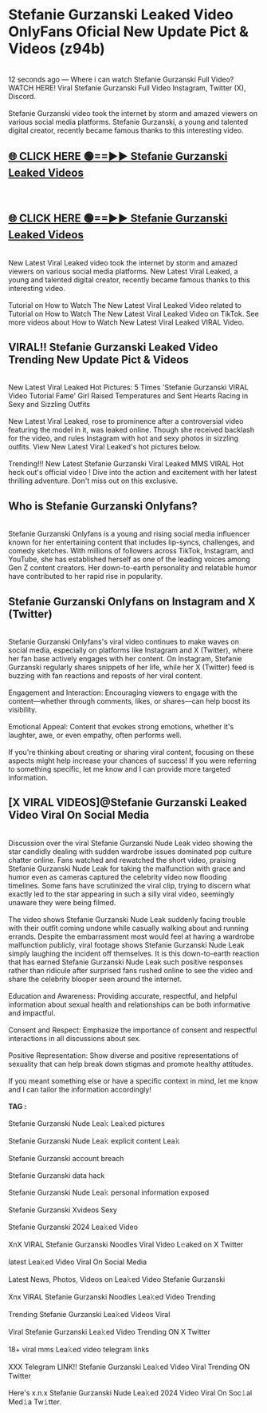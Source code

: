 # Stefanie Gurzanski Leaked Video OnlyFans Oficial New Update Pict & Videos (z94b)
<br>
12 seconds ago — Where i can watch Stefanie Gurzanski Full Video? WATCH HERE! Viral Stefanie Gurzanski Full Video Instagram, Twitter (X), Discord.
<br><br>
Stefanie Gurzanski video took the internet by storm and amazed viewers on various social media platforms. Stefanie Gurzanski, a young and talented digital creator, recently became famous thanks to this interesting video.
<br>
<h2><a href="https://play.trustnlinepharmacy.us?title=Stefanie_Gurzanski">🌐 CLICK HERE 🟢==►► Stefanie Gurzanski Leaked Videos</a></h2>
<br>
<h2><a href="https://play.trustnlinepharmacy.us?title=Stefanie_Gurzanski">🌐 CLICK HERE 🟢==►► Stefanie Gurzanski Leaked Videos</a></h2>
<br>
New Latest Viral Leaked video took the internet by storm and amazed viewers on various social media platforms. New Latest Viral Leaked, a young and talented digital creator, recently became famous thanks to this interesting video.
<br><br>
Tutorial on How to Watch The New Latest Viral Leaked Video related to Tutorial on How to Watch The New Latest Viral Leaked Video on TikTok. See more videos about How to Watch New Latest Viral Leaked VIRAL Video.
<br>
<h2>VIRAL!! Stefanie Gurzanski Leaked Video Trending New Update Pict & Videos</h2>
<br>
New Latest Viral Leaked Hot Pictures: 5 Times 'Stefanie Gurzanski VIRAL Video Tutorial Fame' Girl Raised Temperatures and Sent Hearts Racing in Sexy and Sizzling Outfits
<br><br>
New Latest Viral Leaked, rose to prominence after a controversial video featuring the model in it, was leaked online. Though she received backlash for the video, and rules Instagram with hot and sexy photos in sizzling outfits. View New Latest Viral Leaked's hot pictures below.
<br><br>
Trending!!! New Latest Stefanie Gurzanski Viral Leaked MMS VIRAL Hot heck out's official video ! Dive into the action and excitement with her latest thrilling adventure. Don't miss out on this exclusive.
<br>
<h2>Who is Stefanie Gurzanski Onlyfans?</h2>
<br>
Stefanie Gurzanski Onlyfans is a young and rising social media influencer known for her entertaining content that includes lip-syncs, challenges, and comedy sketches. With millions of followers across TikTok, Instagram, and YouTube, she has established herself as one of the leading voices among Gen Z content creators. Her down-to-earth personality and relatable humor have contributed to her rapid rise in popularity.
<br>
<h2>Stefanie Gurzanski Onlyfans on Instagram and X (Twitter)</h2>
<br>
Stefanie Gurzanski Onlyfans's viral video continues to make waves on social media, especially on platforms like Instagram and X (Twitter), where her fan base actively engages with her content. On Instagram, Stefanie Gurzanski regularly shares snippets of her life, while her X (Twitter) feed is buzzing with fan reactions and reposts of her viral content.
<br><br>
Engagement and Interaction: Encouraging viewers to engage with the content—whether through comments, likes, or shares—can help boost its visibility.
<br><br>
Emotional Appeal: Content that evokes strong emotions, whether it's laughter, awe, or even empathy, often performs well.
<br><br>
If you're thinking about creating or sharing viral content, focusing on these aspects might help increase your chances of success! If you were referring to something specific, let me know and I can provide more targeted information.
<br>
<h2>[X VIRAL VIDEOS]@Stefanie Gurzanski Leaked Video Viral On Social Media</h2>
<br>
Discussion over the viral Stefanie Gurzanski Nude Leak video showing the star candidly dealing with sudden wardrobe issues dominated pop culture chatter online. Fans watched and rewatched the short video, praising Stefanie Gurzanski Nude Leak for taking the malfunction with grace and humor even as cameras captured the celebrity video now flooding timelines. Some fans have scrutinized the viral clip, trying to discern what exactly led to the star appearing in such a silly viral video, seemingly unaware they were being filmed.
<br><br>
The video shows Stefanie Gurzanski Nude Leak suddenly facing trouble with their outfit coming undone while casually walking about and running errands. Despite the embarrassment most would feel at having a wardrobe malfunction publicly, viral footage shows Stefanie Gurzanski Nude Leak simply laughing the incident off themselves. It is this down-to-earth reaction that has earned Stefanie Gurzanski Nude Leak such positive responses rather than ridicule after surprised fans rushed online to see the video and share the celebrity blooper seen around the internet.
<br><br>
Education and Awareness: Providing accurate, respectful, and helpful information about sexual health and relationships can be both informative and impactful.
<br><br>
Consent and Respect: Emphasize the importance of consent and respectful interactions in all discussions about sex.
<br><br>
Positive Representation: Show diverse and positive representations of sexuality that can help break down stigmas and promote healthy attitudes.
<br><br>
If you meant something else or have a specific context in mind, let me know and I can tailor the information accordingly!
<br><br>
<strong>TAG :</strong>
<br><br>
Stefanie Gurzanski Nude Lea𝚔 Lea𝚔ed pictures
<br><br>
Stefanie Gurzanski Nude Lea𝚔 explicit content Lea𝚔
<br><br>
Stefanie Gurzanski account breach
<br><br>
Stefanie Gurzanski data hack
<br><br>
Stefanie Gurzanski Nude Lea𝚔 personal information exposed
<br><br>
Stefanie Gurzanski Xvideos Sexy
<br><br>
Stefanie Gurzanski 2024 Lea𝚔ed Video
<br><br>
XnX VIRAL Stefanie Gurzanski Noodles Viral Video L𝚎aked on X Twitter
<br><br>
latest Lea𝚔ed Video Viral On Social Media
<br><br>
Latest News, Photos, Videos on Lea𝚔ed Video Stefanie Gurzanski
<br><br>
Xnx VIRAL Stefanie Gurzanski Noodles Lea𝚔ed Video Trending
<br><br>
Trending Stefanie Gurzanski Lea𝚔ed Videos Viral
<br><br>
Viral Stefanie Gurzanski Lea𝚔ed Video Trending ON X Twitter
<br><br>
18+ viral mms Lea𝚔ed video telegram links
<br><br>
XXX Telegram LINK!! Stefanie Gurzanski Lea𝚔ed Video Viral Trending ON Twitter
<br><br>
Here's x.n.x Stefanie Gurzanski Nude Lea𝚔ed 2024 Video Viral On Soc𝚒al Med𝚒a Tw𝚒tter.